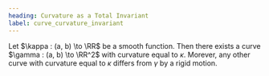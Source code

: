 ```yaml
---
heading: Curvature as a Total Invariant
label: curve_curvature_invariant
---
```


Let $\kappa : (a, b) \to \RR$ be a smooth function. Then there exists a curve $\gamma : (a, b) \to \RR^2$ with curvature equal to $\kappa$. Morever, any other curve with curvature equal to $\kappa$ differs from $\gamma$ by a rigid motion.
